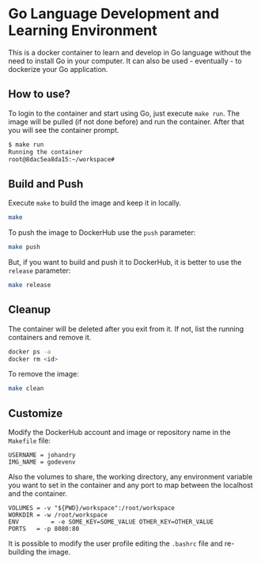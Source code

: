 # Go Language Development and Learning Environment

This is a docker container to learn and develop in Go language without the need to install Go in your computer. It can also be used - eventually - to dockerize your Go application.

## How to use?

To login to the container and start using Go, just execute `make run`. The image will be pulled (if not done before) and run the container. After that you will see the container prompt.

```bash
$ make run
Running the container
root@8dac5ea8da15:~/workspace#

```

## Build and Push

Execute `make` to build the image and keep it in locally.

```bash
make
```

To push the image to DockerHub use the `push` parameter:

```bash
make push
```

But, if you want to build and push it to DockerHub, it is better to use the `release` parameter:

```bash
make release
```

## Cleanup

The container will be deleted after you exit from it. If not, list the running containers and remove it.

```bash
docker ps -a
docker rm <id>
```

To remove the image:

```bash
make clean
```

## Customize

Modify the DockerHub account and image or repository name in the `Makefile` file:

```make
USERNAME = johandry
IMG_NAME = godevenv
```

Also the volumes to share, the working directory, any environment variable you want to set in the container and any port to map between the localhost and the container.

```make
VOLUMES = -v "${PWD}/workspace":/root/workspace
WORKDIR = -w /root/workspace
ENV 		= -e SOME_KEY=SOME_VALUE OTHER_KEY=OTHER_VALUE
PORTS   = -p 8080:80
```

It is possible to modify the user profile editing the `.bashrc` file and re-building the image.
